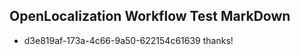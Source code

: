 ## OpenLocalization Workflow Test MarkDown
* d3e819af-173a-4c66-9a50-622154c61639 
thanks!<!--HONumber=Mar16_HO3-->
